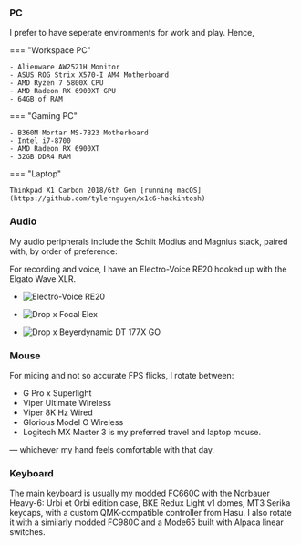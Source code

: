 ### PC

I prefer to have seperate environments for work and play. Hence,

=== "Workspace PC"

    - Alienware AW2521H Monitor
    - ASUS ROG Strix X570-I AM4 Motherboard
    - AMD Ryzen 7 5800X CPU
    - AMD Radeon RX 6900XT GPU
    - 64GB of RAM

=== "Gaming PC"

    - B360M Mortar MS-7B23 Motherboard
    - Intel i7-8700
    - AMD Radeon RX 6900XT
    - 32GB DDR4 RAM

=== "Laptop"

    Thinkpad X1 Carbon 2018/6th Gen [running macOS](https://github.com/tylernguyen/x1c6-hackintosh)

### Audio

My audio peripherals include the Schiit Modius and Magnius stack, paired with, by order of preference:

For recording and voice, I have an Electro-Voice RE20 hooked up with the Elgato Wave XLR.

<div class="grid cards" markdown>

-   ![Electro-Voice RE20](/assets/img/uses-this/icons/Electro-Voice-RE20.png)

-   ![Drop x Focal Elex](/assets/img/uses-this/icons/Focal-Elex.png)

-   ![Drop x Beyerdynamic DT 177X GO](/assets/img/uses-this/icons/DT-177X-GO.png)

</div>

### Mouse

For micing and not so accurate FPS flicks, I rotate between:

- G Pro x Superlight
- Viper Ultimate Wireless
- Viper 8K Hz Wired
- Glorious Model O Wireless
- Logitech MX Master 3 is my preferred travel and laptop mouse.

— whichever my hand feels comfortable with that day.

### Keyboard

The main keyboard is usually my modded FC660C with the Norbauer Heavy-6: Urbi et Orbi edition case, BKE Redux Light v1 domes, MT3 Serika keycaps, with a custom QMK-compatible controller from Hasu.
I also rotate it with a similarly modded FC980C and a Mode65 built with Alpaca linear switches.
